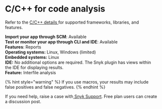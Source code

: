 # C/C++ for code analysis

Refer to the [C/C++ details ](./)for supported frameworks, libraries, and features.

**Import your app through SCM**: Available\
**Test or monitor your app through CLI and IDE**: Available\
**Features**: Reports\
**Operating systems:** Linux, Windows (limited)\
**Embedded systems:** Linux\
**IDE:** No additional options are required. The Snyk plugin has views within the IDE for displaying results.\
**Feature:** Interfile analysis

{% hint style="warning" %}
If you use macros, your results may include false positives and false negatives.
{% endhint %}

If you need help, raise a case with[ Snyk Support](https://support.snyk.io). Free plan users can create a discussion post.

